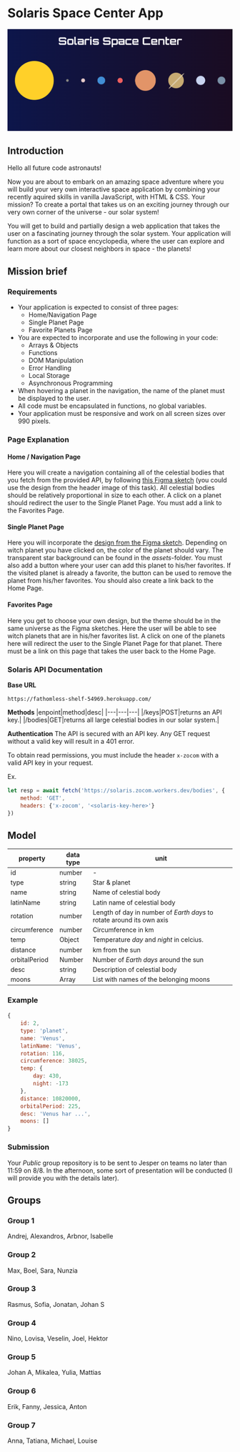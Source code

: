# Solaris Space Center App

![poster](./assets/home-page-template.png)

## Introduction

Hello all future code astronauts!

Now you are about to embark on an amazing space adventure where you will build your very own interactive space application by combining your recently aquired skills in vanilla JavaScript, with HTML & CSS. Your mission? To create a portal that takes us on an exciting journey through our very own corner of the universe - our solar system!

You will get to build and partially design a web application that takes the user on a fascinating journey through the solar system. Your application will function as a sort of space encyclopedia, where the user can explore and learn more about our closest neighbors in space - the planets!

## Mission brief

### Requirements
* Your application is expected to consist of three pages:
    * Home/Navigation Page
    * Single Planet Page
    * Favorite Planets Page
* You are expected to incorporate and use the following in your code:
    * Arrays & Objects
    * Functions
    * DOM Manipulation
    * Error Handling
    * Local Storage
    * Asynchronous Programming
* When hovering a planet in the navigation, the name of the planet must be displayed to the user.
* All code must be encapsulated in functions, no global variables.
* Your application must be responsive and work on all screen sizes over 990 pixels.

### Page Explanation

#### Home / Navigation Page
Here you will create a navigation containing all of the celestial bodies that you fetch from the provided API, by following [this Figma sketch](https://www.figma.com/design/Snw8n1gba7Mbk6TCLEAB1A/JS-%2F-Solaris) (you could use the design from the header image of this task). All celestial bodies should be relatively proportional in size to each other. A click on a planet should redirect the user to the Single Planet Page. You must add a link to the Favorites Page.

#### Single Planet Page
Here you will incorporate the [design from the Figma sketch](https://www.figma.com/design/Snw8n1gba7Mbk6TCLEAB1A/JS-%2F-Solaris). Depending on witch planet you have clicked on, the color of the planet should vary. The transparent star background can be found in the *assets*-folder. You must also add a button where your user can add this planet to his/her favorites. If the visited planet is already a favorite, the button can be used to remove the planet from his/her favorites. You should also create a link back to the Home Page.

#### Favorites Page
Here you get to choose your own design, but the theme should be in the same universe as the Figma sketches. Here the user will be able to see witch planets that are in his/her favorites list. A click on one of the planets here will redirect the user to the Single Planet Page for that planet. There must be a link on this page that takes the user back to the Home Page.

### Solaris API Documentation

**Base URL**
```
https://fathomless-shelf-54969.herokuapp.com/
```

**Methods**
|enpoint|method|desc|
|---|---|---|
|/keys|POST|returns an API key.|
|/bodies|GET|returns all large celestial bodies in our solar system.|

**Authentication**
The API is secured with an API key. Any GET request without a valid key will result in a 401 error.

To obtain read permissions, you must include the header ```x-zocom``` with a valid API key in your request.

Ex. 

```js
let resp = await fetch('https://solaris.zocom.workers.dev/bodies', {
    method: 'GET',
    headers: {'x-zocom', '<solaris-key-here>'}
})
```

## Model
|property|data type|unit|
|---|---|---|
|id|number|-|
|type|string|Star & planet|
|name|string|Name of celestial body|
|latinName|string|Latin name of celestial body|
|rotation|number|Length of day in number of *Earth days* to rotate around its own axis|
|circumference|number|Circumference in km|
|temp|Object|Temperature *day* and *night* in celcius.|
|distance|number|km from the sun|
|orbitalPeriod|Number|Number of *Earth days* around the sun|
|desc|string|Description of celestial body|
|moons|Array|List with names of the belonging moons|

### Example

```js
{
    id: 2,
    type: 'planet',
    name: 'Venus',
    latinName: 'Venus',
    rotation: 116,
    circumference: 38025,
    temp: {
        day: 430,
        night: -173
    },
    distance: 10820000,
    orbitalPeriod: 225,
    desc: 'Venus har ...',
    moons: []
}
```

### Submission
Your *Public* group repository is to be sent to Jesper on teams no later than 11:59 on 8/8. In the afternoon, some sort of presentation will be conducted (I will provide you with the details later).

## Groups
### Group 1
Andrej,
Alexandros,
Arbnor,
Isabelle

### Group 2
Max,
Boel,
Sara,
Nunzia

### Group 3
Rasmus,
Sofia,
Jonatan,
Johan S

### Group 4
Nino,
Lovisa,
Veselin,
Joel,
Hektor

### Group 5
Johan A,
Mikalea,
Yulia,
Mattias

### Group 6
Erik,
Fanny,
Jessica,
Anton

### Group 7
Anna,
Tatiana,
Michael,
Louise